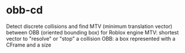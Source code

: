 # obb-cd
Detect discrete collisions and find MTV (minimum translation vector) between OBB (oriented bounding box) for Roblox engine
MTV: shortest vector to "resolve" or "stop" a collision
OBB: a box represented with a CFrame and a size
